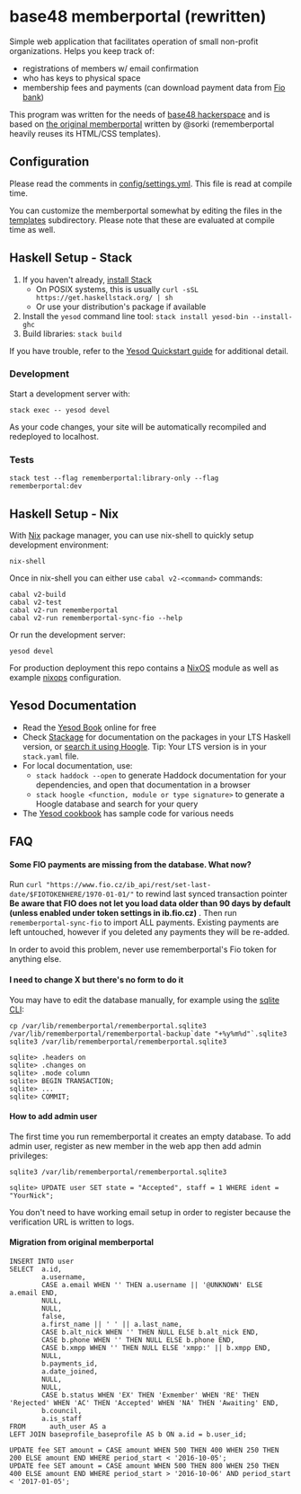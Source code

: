 # base48 memberportal (rewritten)

Simple web application that facilitates operation of small non-profit organizations. Helps you keep track of:

* registrations of members w/ email confirmation
* who has keys to physical space
* membership fees and payments (can download payment data from [Fio bank](https://fio.cz))

This program was written for the needs of [base48 hackerspace](https://base48.cz) and is based on
[the original memberportal](https://github.com/hackerspace/memberportal) written by @sorki
(rememberportal heavily reuses its HTML/CSS templates).

## Configuration

Please read the comments in [config/settings.yml](./config/settings.yml). This file is read at compile time.

You can customize the memberportal somewhat by editing the files in the [templates](./templates/) subdirectory.
Please note that these are evaluated at compile time as well.

## Haskell Setup - Stack

1. If you haven't already, [install Stack](https://haskell-lang.org/get-started)
   * On POSIX systems, this is usually `curl -sSL https://get.haskellstack.org/ | sh`
   * Or use your distribution's package if available
2. Install the `yesod` command line tool: `stack install yesod-bin --install-ghc`
3. Build libraries: `stack build`

If you have trouble, refer to the [Yesod Quickstart guide](https://www.yesodweb.com/page/quickstart) for additional detail.

### Development

Start a development server with:

```
stack exec -- yesod devel
```

As your code changes, your site will be automatically recompiled and redeployed to localhost.

### Tests

```
stack test --flag rememberportal:library-only --flag rememberportal:dev
```

## Haskell Setup - Nix

With [Nix](https://nixos.org/nix/) package manager, you can use nix-shell to quickly setup development environment:

```
nix-shell
```

Once in nix-shell you can either use `cabal v2-<command>` commands:

```
cabal v2-build
cabal v2-test 
cabal v2-run rememberportal
cabal v2-run rememberportal-sync-fio --help
```

Or run the development server:

```
yesod devel
```

For production deployment this repo contains a [NixOS](https://nixos.org/nixos/) module as well as
example [nixops](https://nixos.org/nixops/) configuration.

## Yesod Documentation

* Read the [Yesod Book](https://www.yesodweb.com/book) online for free
* Check [Stackage](http://stackage.org/) for documentation on the packages in your LTS Haskell version, or [search it using Hoogle](https://www.stackage.org/lts/hoogle?q=). Tip: Your LTS version is in your `stack.yaml` file.
* For local documentation, use:
	* `stack haddock --open` to generate Haddock documentation for your dependencies, and open that documentation in a browser
	* `stack hoogle <function, module or type signature>` to generate a Hoogle database and search for your query
* The [Yesod cookbook](https://github.com/yesodweb/yesod-cookbook) has sample code for various needs

## FAQ

#### Some FIO payments are missing from the database. What now?

Run `curl "https://www.fio.cz/ib_api/rest/set-last-date/$FIOTOKENHERE/1970-01-01/"` to rewind last synced transaction pointer **Be aware that FIO does not let you load data older than 90 days by default (unless enabled under token settings in ib.fio.cz)** . Then run `rememberportal-sync-fio` to import ALL payments. Existing payments are left untouched, however if you deleted any payments they will be re-added.

In order to avoid this problem, never use rememberportal's Fio token for anything else.

#### I need to change X but there's no form to do it

You may have to edit the database manually, for example using the [sqlite
CLI](https://www.sqlite.org/cli.html):
```
cp /var/lib/rememberportal/rememberportal.sqlite3 /var/lib/rememberportal/rememberportal-backup`date "+%y%m%d"`.sqlite3
sqlite3 /var/lib/rememberportal/rememberportal.sqlite3

sqlite> .headers on
sqlite> .changes on
sqlite> .mode column
sqlite> BEGIN TRANSACTION;
sqlite> ...
sqlite> COMMIT;
```

#### How to add admin user

The first time you run rememberportal it creates an empty database. To add admin user, register as new member in the web app then add admin privileges:
```
sqlite3 /var/lib/rememberportal/rememberportal.sqlite3

sqlite> UPDATE user SET state = "Accepted", staff = 1 WHERE ident = "YourNick";
```

You don't need to have working email setup in order to register because the verification URL is written to logs.

#### Migration from original memberportal

```
INSERT INTO user
SELECT  a.id,
        a.username,
        CASE a.email WHEN '' THEN a.username || '@UNKNOWN' ELSE a.email END,
        NULL,
        NULL,
        false,
        a.first_name || ' ' || a.last_name,
        CASE b.alt_nick WHEN '' THEN NULL ELSE b.alt_nick END,
        CASE b.phone WHEN '' THEN NULL ELSE b.phone END,
        CASE b.xmpp WHEN '' THEN NULL ELSE 'xmpp:' || b.xmpp END,
        NULL,
        b.payments_id,
        a.date_joined,
        NULL,
        NULL,
        CASE b.status WHEN 'EX' THEN 'Exmember' WHEN 'RE' THEN 'Rejected' WHEN 'AC' THEN 'Accepted' WHEN 'NA' THEN 'Awaiting' END,
        b.council,
        a.is_staff
FROM      auth_user AS a
LEFT JOIN baseprofile_baseprofile AS b ON a.id = b.user_id;

UPDATE fee SET amount = CASE amount WHEN 500 THEN 400 WHEN 250 THEN 200 ELSE amount END WHERE period_start < '2016-10-05';
UPDATE fee SET amount = CASE amount WHEN 500 THEN 800 WHEN 250 THEN 400 ELSE amount END WHERE period_start > '2016-10-06' AND period_start < '2017-01-05';
```
